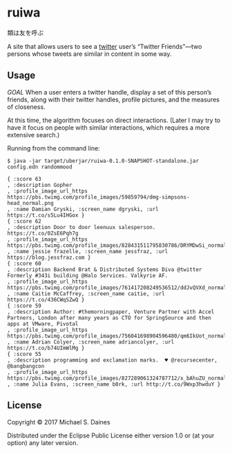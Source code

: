 # ruiwa

類は友を呼ぶ

A site that allows users to see a [twitter](https://twitter.com/) user’s
“Twitter Friends”—two persons whose tweets are similar in content in some way.

## Usage

*GOAL*
When a user enters a twitter handle, display a set of this person’s friends,
along with their twitter handles, profile pictures, and the measures of closeness.

At this time, the algorithm focuses on direct interactions. (Later I may try to
have it focus on people with similar interactions, which requires a more
extensive search.)

Running from the command line:
```
$ java -jar target/uberjar/ruiwa-0.1.0-SNAPSHOT-standalone.jar config.edn randommood

{ :score 63
, :description Gopher
, :profile_image_url_https https://pbs.twimg.com/profile_images/59859794/dmg-simpsons-head_normal.png
, :name Damian Gryski, :screen_name dgryski, :url https://t.co/s5Lu4IHGox }
{ :score 62
, :description Door to door leenuux salesperson. https://t.co/0ZsE6Pqh7g
, :profile_image_url_https https://pbs.twimg.com/profile_images/828431511795830786/DRYMDwSi_normal.jpg
, :name jessie frazelle, :screen_name jessfraz, :url https://blog.jessfraz.com }
{ :score 60
, :description Backend Brat & Distributed Systems Diva @twitter Formerly #343i building @Halo Services. Valkyrie AF.
, :profile_image_url_https https://pbs.twimg.com/profile_images/761417208249536512/ddJvQVXd_normal.jpg
, :name Caitie McCaffrey, :screen_name caitie, :url https://t.co/436CWqSZwQ }
{ :score 59
, :description Author: #themorningpaper, Venture Partner with Accel Partners, London after many years as CTO for SpringSource and then apps at VMware, Pivotal
, :profile_image_url_https https://pbs.twimg.com/profile_images/756041698904596480/qm6IkUot_normal.jpg
, :name Adrian Colyer, :screen_name adriancolyer, :url https://t.co/b74UImWlMg }
{ :score 55
, :description programming and exclamation marks.  ♥ @recursecenter, @bangbangcon
, :profile_image_url_https https://pbs.twimg.com/profile_images/827289061324787712/x_bAhuZU_normal.jpg
, :name Julia Evans, :screen_name b0rk, :url http://t.co/9Wxp3hwduY }
```

## License

Copyright © 2017 Michael S. Daines

Distributed under the Eclipse Public License either version 1.0 or (at
your option) any later version.
